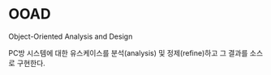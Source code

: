 # OOAD
Object-Oriented Analysis and Design

PC방 시스템에 대한 유스케이스를 분석(analysis) 및 정제(refine)하고  그 결과를 소스로 구현한다. 